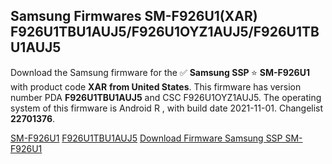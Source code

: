 <h2>Samsung Firmwares SM-F926U1(XAR) F926U1TBU1AUJ5/F926U1OYZ1AUJ5/F926U1TBU1AUJ5</h2>
Download the Samsung firmware for the ✅ <strong>Samsung SSP </strong> ⭐ <strong>SM-F926U1</strong> with product code <strong>XAR</strong> <strong> from United States</strong>. This firmware has version number PDA <strong>F926U1TBU1AUJ5</strong> and CSC F926U1OYZ1AUJ5. The operating system of this firmware is Android R , with build date 2021-11-01. Changelist <strong>22701376</strong>.


[SM-F926U1](https://samfirm.shop/samsung/model/SM-F926U1)
[F926U1TBU1AUJ5](https://samfirm.shop/samsung/pda/F926U1TBU1AUJ5)
[Download Firmware Samsung SSP SM-F926U1](https://samfirm.shop/samsung/firmware/470197)
